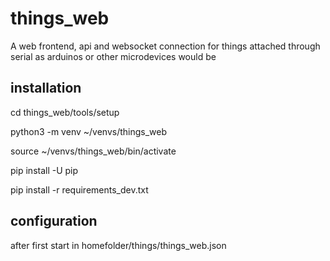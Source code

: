 # things_web

A web frontend, api and websocket connection for things attached through serial as arduinos or other microdevices would be

## installation

cd things_web/tools/setup

python3 -m venv ~/venvs/things_web

source ~/venvs/things_web/bin/activate

pip install -U pip

pip install -r requirements_dev.txt


## configuration

after first start in homefolder/things/things_web.json
